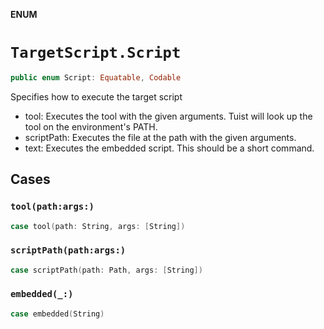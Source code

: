 **ENUM**

# `TargetScript.Script`

```swift
public enum Script: Equatable, Codable
```

Specifies how to execute the target script

- tool: Executes the tool with the given arguments. Tuist will look up the tool on the environment's PATH.
- scriptPath: Executes the file at the path with the given arguments.
- text: Executes the embedded script. This should be a short command.

## Cases
### `tool(path:args:)`

```swift
case tool(path: String, args: [String])
```

### `scriptPath(path:args:)`

```swift
case scriptPath(path: Path, args: [String])
```

### `embedded(_:)`

```swift
case embedded(String)
```
